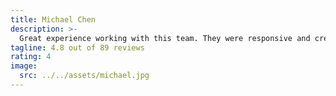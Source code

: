 ```yaml
---
title: Michael Chen
description: >-
  Great experience working with this team. They were responsive and creative.
tagline: 4.8 out of 89 reviews
rating: 4
image:
  src: ../../assets/michael.jpg
---
```

